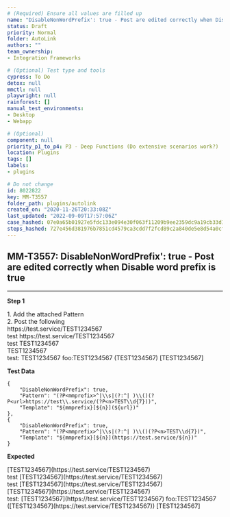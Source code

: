 ```yaml
---
# (Required) Ensure all values are filled up
name: "DisableNonWordPrefix': true - Post are edited correctly when Disable word prefix is true"
status: Draft
priority: Normal
folder: AutoLink
authors: ""
team_ownership: 
- Integration Frameworks

# (Optional) Test type and tools
cypress: To Do
detox: null
mmctl: null
playwright: null
rainforest: []
manual_test_environments: 
- Desktop
- Webapp

# (Optional)
component: null
priority_p1_to_p4: P3 - Deep Functions (Do extensive scenarios work?)
location: Plugins
tags: []
labels: 
- plugins

# Do not change
id: 8022822
key: MM-T3557
folder_path: plugins/autolink
created_on: "2020-11-26T20:33:08Z"
last_updated: "2022-09-09T17:57:06Z"
case_hashed: 07e0a65b01927e5fdc133e094e30f063f11209b9ee2359dc9a19cb33d141517ee8b56fe5aead62262f5a390f202bce8a
steps_hashed: 727e456d381976b7851cd4579ca3cdd7f2fcd89c2a840de5e8d54a0cfeae1f8233a84b6442eb2401f2efbe94a29529af
---
```


## MM-T3557: DisableNonWordPrefix': true - Post are edited correctly when Disable word prefix is true

---

**Step 1**

1\. Add the attached Pattern\
2\. Post the following\
https\://test.service/TEST1234567\
test https\://test.service/TEST1234567\
test TEST1234567\
TEST1234567\
test: TEST1234567 foo:TEST1234567 (TEST1234567) \[TEST1234567]

**Test Data**

```
{
    "DisableNonWordPrefix": true,
    "Pattern": "(?P<mmprefix>^|\\s|(?:^| )\\()(?P<url>https://test\\.service/(?P<n>TEST\\d{7}))",
    "Template": "${mmprefix}[${n}](${url})"
},
{
    "DisableNonWordPrefix": true,
    "Pattern": "(?P<mmprefix>^|\\s|(?:^| )\\()(?P<n>TEST\\d{7})",
    "Template": "${mmprefix}[${n}](https://test.service/${n})"
}
```

**Expected**

\[TEST1234567]\(https\://test.service/TEST1234567)\
test \[TEST1234567]\(https\://test.service/TEST1234567)\
test \[TEST1234567]\(https\://test.service/TEST1234567)\
\[TEST1234567]\(https\://test.service/TEST1234567)\
test: \[TEST1234567]\(https\://test.service/TEST1234567) foo:TEST1234567 (\[TEST1234567]\(https\://test.service/TEST1234567)) \[TEST1234567]
